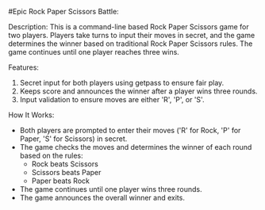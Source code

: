 #Epic Rock Paper Scissors Battle:

Description:
This is a command-line based Rock Paper Scissors game for two players. Players take turns to input their moves in secret, and the game determines the winner based on traditional Rock Paper Scissors rules. The game continues until one player reaches three wins.

Features:
1. Secret input for both players using getpass to ensure fair play.
2. Keeps score and announces the winner after a player wins three rounds.
3. Input validation to ensure moves are either 'R', 'P', or 'S'.

How It Works:
- Both players are prompted to enter their moves ('R' for Rock, 'P' for Paper, 'S' for Scissors) in secret.
- The game checks the moves and determines the winner of each round based on the rules:
   * Rock beats Scissors
   * Scissors beats Paper
   * Paper beats Rock
- The game continues until one player wins three rounds.
- The game announces the overall winner and exits.
